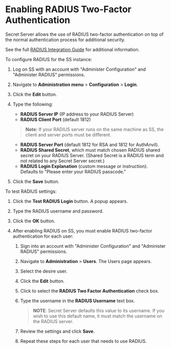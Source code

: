 [title]: # (Enabling RADIUS Two-Factor Authentication)
[tags]: # (Authentication, Credentials, RADIUS, 2FA)
[priority]: # (1000)
[redirect]: # (SecretServerRadiusIntegration)

# Enabling RADIUS Two-Factor Authentication

Secret Server allows the use of RADIUS two-factor authentication on top of the normal authentication process for additional security.

 See the full [RADIUS Integration Guide](https://updates.thycotic.net/secretserver/documents/SS_INT_RADIUS.pdf) for additional information.

To configure RADIUS for the SS instance:

1. Log on SS with an account with "Administer Configuration" and "Administer RADIUS" permissions.

1. Navigate to **Administration menu** > **Configuration** > **Login**.

1. Click the **Edit** button.

1. Type the following:

   - **RADIUS Server IP** (IP address to your RADIUS Server)
   - **RADIUS Client Port** (default 1812)

   > **Note:** If your RADIUS server runs on the same machine as SS, the client and server ports must be different.

   - **RADIUS Server Port** (default 1812 for RSA and 1812 for AuthAnvil).
   - **RADIUS Shared Secret**, which must match chosen RADIUS shared secret on your RADIUS Server. (Shared Secret is a RADIUS term and not related to any Secret Server secret.)
   - **RADIUS Login Explanation** (custom message or instruction). Defaults to "Please enter your RADIUS passcode."

1. Click the **Save** button.

To test RADIUS settings:

1. Click the **Test RADIUS Login** button. A popup appears.

2. Type the RADIUS username and password.

2. Click the **OK** button.

2. After enabling RADIUS on SS, you must enable RADIUS two-factor authentication for each user:

   1. Sign into an account with "Administer Configuration" and "Administer RADIUS" permissions.

   1. Navigate to **Administration** > **Users**. The Users page appears.

   1. Select the desire user.

   1. Click the **Edit** button.

   1. Click to select the **RADIUS Two Factor Authentication** check box.

   1. Type the username in the **RADIUS Username** text box.

      > **NOTE**: Secret Server defaults this value to its username. If you wish to use this default name, it must match the username on the RADIUS server.

   1. Review the settings and click **Save**.

   1. Repeat these steps for each user that needs to use RADIUS.
